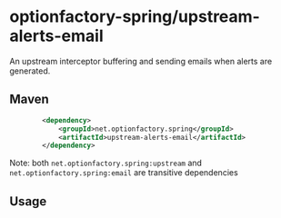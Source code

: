# optionfactory-spring/upstream-alerts-email

An upstream interceptor buffering and sending emails when alerts are generated.

## Maven

```xml
        <dependency>
            <groupId>net.optionfactory.spring</groupId>
            <artifactId>upstream-alerts-email</artifactId>
        </dependency>
```

Note: both `net.optionfactory.spring:upstream` and `net.optionfactory.spring:email` are transitive dependencies


## Usage


